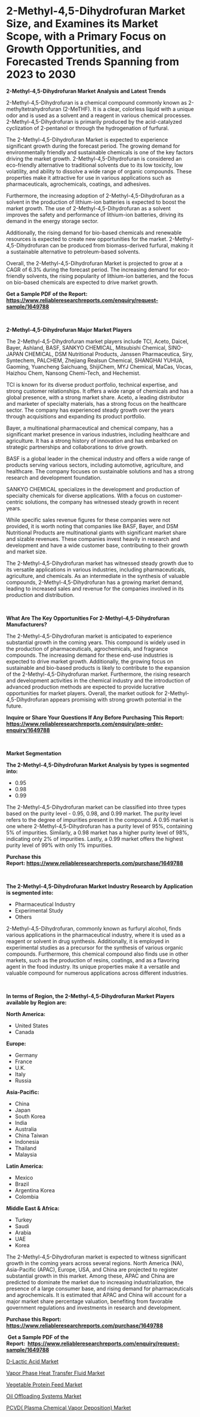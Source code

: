 <p><h1>2-Methyl-4,5-Dihydrofuran Market Size, and Examines its Market Scope, with a Primary Focus on Growth Opportunities, and Forecasted Trends Spanning from 2023 to 2030</h1></p><p><strong>2-Methyl-4,5-Dihydrofuran Market Analysis and Latest Trends</strong></p>
<p><p>2-Methyl-4,5-Dihydrofuran is a chemical compound commonly known as 2-methyltetrahydrofuran (2-MeTHF). It is a clear, colorless liquid with a unique odor and is used as a solvent and a reagent in various chemical processes. 2-Methyl-4,5-Dihydrofuran is primarily produced by the acid-catalyzed cyclization of 2-pentanol or through the hydrogenation of furfural.</p><p>The 2-Methyl-4,5-Dihydrofuran Market is expected to experience significant growth during the forecast period. The growing demand for environmentally friendly and sustainable chemicals is one of the key factors driving the market growth. 2-Methyl-4,5-Dihydrofuran is considered an eco-friendly alternative to traditional solvents due to its low toxicity, low volatility, and ability to dissolve a wide range of organic compounds. These properties make it attractive for use in various applications such as pharmaceuticals, agrochemicals, coatings, and adhesives.</p><p>Furthermore, the increasing adoption of 2-Methyl-4,5-Dihydrofuran as a solvent in the production of lithium-ion batteries is expected to boost the market growth. The use of 2-Methyl-4,5-Dihydrofuran as a solvent improves the safety and performance of lithium-ion batteries, driving its demand in the energy storage sector.</p><p>Additionally, the rising demand for bio-based chemicals and renewable resources is expected to create new opportunities for the market. 2-Methyl-4,5-Dihydrofuran can be produced from biomass-derived furfural, making it a sustainable alternative to petroleum-based solvents.</p><p>Overall, the 2-Methyl-4,5-Dihydrofuran Market is projected to grow at a CAGR of 6.3% during the forecast period. The increasing demand for eco-friendly solvents, the rising popularity of lithium-ion batteries, and the focus on bio-based chemicals are expected to drive market growth.</p></p>
<p><strong>Get a Sample PDF of the Report:&nbsp; <a href="https://www.reliableresearchreports.com/enquiry/request-sample/1649788">https://www.reliableresearchreports.com/enquiry/request-sample/1649788</a></strong></p>
<p>&nbsp;</p>
<p><strong>2-Methyl-4,5-Dihydrofuran Major Market Players</strong></p>
<p><p>The 2-Methyl-4,5-Dihydrofuran market players include TCI, Aceto, Daicel, Bayer, Ashland, BASF, SANKYO CHEMICAL, Mitsubishi Chemical, SINO-JAPAN CHEMICAL, DSM Nutritional Products, Janssen Pharmaceutica, Siry, Syntechem, PALCHEM, Zhejiang Realsun Chemical, SHANGHAI YUHUA, Gaoming, Yuancheng Saichuang, ShijiChem, MYJ Chemical, MaCas, Vocas, Haizhou Chem, Nansong Chemi-Tech, and Hechemist.</p><p>TCI is known for its diverse product portfolio, technical expertise, and strong customer relationships. It offers a wide range of chemicals and has a global presence, with a strong market share. Aceto, a leading distributor and marketer of specialty materials, has a strong focus on the healthcare sector. The company has experienced steady growth over the years through acquisitions and expanding its product portfolio.</p><p>Bayer, a multinational pharmaceutical and chemical company, has a significant market presence in various industries, including healthcare and agriculture. It has a strong history of innovation and has embarked on strategic partnerships and collaborations to drive growth.</p><p>BASF is a global leader in the chemical industry and offers a wide range of products serving various sectors, including automotive, agriculture, and healthcare. The company focuses on sustainable solutions and has a strong research and development foundation.</p><p>SANKYO CHEMICAL specializes in the development and production of specialty chemicals for diverse applications. With a focus on customer-centric solutions, the company has witnessed steady growth in recent years.</p><p>While specific sales revenue figures for these companies were not provided, it is worth noting that companies like BASF, Bayer, and DSM Nutritional Products are multinational giants with significant market share and sizable revenues. These companies invest heavily in research and development and have a wide customer base, contributing to their growth and market size.</p><p>The 2-Methyl-4,5-Dihydrofuran market has witnessed steady growth due to its versatile applications in various industries, including pharmaceuticals, agriculture, and chemicals. As an intermediate in the synthesis of valuable compounds, 2-Methyl-4,5-Dihydrofuran has a growing market demand, leading to increased sales and revenue for the companies involved in its production and distribution.</p></p>
<p>&nbsp;</p>
<p><strong>What Are The Key Opportunities For 2-Methyl-4,5-Dihydrofuran Manufacturers?</strong></p>
<p><p>The 2-Methyl-4,5-Dihydrofuran market is anticipated to experience substantial growth in the coming years. This compound is widely used in the production of pharmaceuticals, agrochemicals, and fragrance compounds. The increasing demand for these end-use industries is expected to drive market growth. Additionally, the growing focus on sustainable and bio-based products is likely to contribute to the expansion of the 2-Methyl-4,5-Dihydrofuran market. Furthermore, the rising research and development activities in the chemical industry and the introduction of advanced production methods are expected to provide lucrative opportunities for market players. Overall, the market outlook for 2-Methyl-4,5-Dihydrofuran appears promising with strong growth potential in the future.</p></p>
<p><strong>Inquire or Share Your Questions If Any Before Purchasing This Report: <a href="https://www.reliableresearchreports.com/enquiry/pre-order-enquiry/1649788">https://www.reliableresearchreports.com/enquiry/pre-order-enquiry/1649788</a></strong></p>
<p>&nbsp;</p>
<p><strong>Market Segmentation</strong></p>
<p><strong>The 2-Methyl-4,5-Dihydrofuran Market Analysis by types is segmented into:</strong></p>
<p><ul><li>0.95</li><li>0.98</li><li>0.99</li></ul></p>
<p><p>The 2-Methyl-4,5-Dihydrofuran market can be classified into three types based on the purity level - 0.95, 0.98, and 0.99 market. The purity level refers to the degree of impurities present in the compound. A 0.95 market is one where 2-Methyl-4,5-Dihydrofuran has a purity level of 95%, containing 5% of impurities. Similarly, a 0.98 market has a higher purity level of 98%, indicating only 2% of impurities. Lastly, a 0.99 market offers the highest purity level of 99% with only 1% impurities.</p></p>
<p><strong>Purchase this Report:&nbsp;<a href="https://www.reliableresearchreports.com/purchase/1649788">https://www.reliableresearchreports.com/purchase/1649788</a></strong></p>
<p>&nbsp;</p>
<p><strong>The 2-Methyl-4,5-Dihydrofuran Market Industry Research by Application is segmented into:</strong></p>
<p><ul><li>Pharmaceutical Industry</li><li>Experimental Study</li><li>Others</li></ul></p>
<p><p>2-Methyl-4,5-Dihydrofuran, commonly known as furfuryl alcohol, finds various applications in the pharmaceutical industry, where it is used as a reagent or solvent in drug synthesis. Additionally, it is employed in experimental studies as a precursor for the synthesis of various organic compounds. Furthermore, this chemical compound also finds use in other markets, such as the production of resins, coatings, and as a flavoring agent in the food industry. Its unique properties make it a versatile and valuable compound for numerous applications across different industries.</p></p>
<p>&nbsp;</p>
<p><strong>In terms of Region, the 2-Methyl-4,5-Dihydrofuran Market Players available by Region are:</strong></p>
<p>
    <p> <strong> North America: </strong>
        <ul>
            <li>United States</li>
            <li>Canada</li>
        </ul>
        </p> 
    <p> <strong> Europe: </strong>
        <ul>
            <li>Germany</li>
            <li>France</li>
            <li>U.K.</li>
            <li>Italy</li>
            <li>Russia</li>
        </ul>
        </p> 
    <p> <strong> Asia-Pacific: </strong>
        <ul>
            <li>China</li>
            <li>Japan</li>
            <li>South Korea</li>
            <li>India</li>
            <li>Australia</li>
            <li>China Taiwan</li>
            <li>Indonesia</li>
            <li>Thailand</li>
            <li>Malaysia</li>
        </ul>
        </p> 
    <p> <strong> Latin America: </strong>
        <ul>
            <li>Mexico</li>
            <li>Brazil</li>
            <li>Argentina Korea</li>
            <li>Colombia</li>
        </ul>
        </p> 
    <p> <strong> Middle East & Africa: </strong>
        <ul>
            <li>Turkey</li>
            <li>Saudi</li>
            <li>Arabia</li>
            <li>UAE</li>
            <li>Korea</li>
        </ul>
    </p>
    </p>
<p><p>The 2-Methyl-4,5-Dihydrofuran market is expected to witness significant growth in the coming years across several regions. North America (NA), Asia-Pacific (APAC), Europe, USA, and China are projected to register substantial growth in this market. Among these, APAC and China are predicted to dominate the market due to increasing industrialization, the presence of a large consumer base, and rising demand for pharmaceuticals and agrochemicals. It is estimated that APAC and China will account for a major market share percentage valuation, benefiting from favorable government regulations and investments in research and development.</p></p>
<p><strong>Purchase this Report: <a href="https://www.reliableresearchreports.com/purchase/1649788">https://www.reliableresearchreports.com/purchase/1649788</a></strong></p>
<p>&nbsp;<strong>Get a Sample PDF of the Report:&nbsp;&nbsp;<a href="https://www.reliableresearchreports.com/enquiry/request-sample/1649788">https://www.reliableresearchreports.com/enquiry/request-sample/1649788</a></strong></p>
<p><strong></strong></p>
<p><p><a href="https://medium.com/@albanamusaj1924/d-lactic-acid-market-competitive-analysis-market-trends-and-forecast-to-2030-cb5146be22fa">D-Lactic Acid Market</a></p><p><a href="https://github.com/abbypearson7765/Market-Research-Report-List-1/blob/main/vapor-phase-heat-transfer-fluid-market.md">Vapor Phase Heat Transfer Fluid Market</a></p><p><a href="https://medium.com/@adealoshi97/vegetable-protein-feed-market-analysis-and-sze-forecasted-for-period-from-2023-to-2030-3e0c77379c4f">Vegetable Protein Feed Market</a></p><p><a href="https://www.linkedin.com/pulse/oil-offloading-systems-market-share-amp-new-trends-analysis/">Oil Offloading Systems Market</a></p><p><a href="https://www.linkedin.com/pulse/pcvd-plasma-chemical-vapor-deposition-market-size-share-amp/">PCVD( Plasma Chemical Vapor Deposition) Market</a></p></p>